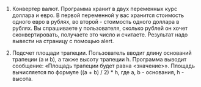 1. Конвертер валют.
Программа хранит в двух переменных курс доллара и евро. 
В первой переменной у вас хранится стоимость одного евро в рублях, во второй - стоимость одного доллара в рублях. 
Вы спрашиваете у пользователя, сколько рублей он хочет сконвертировать, получаете это число и считаете. Результат надо вывести на страницу с помощью alert.

2. Подсчет площади трапеции.
Пользователь вводит длину оснований трапеции (a и b), а также высоту трапеции h. Программа выводит сообщение: «Площадь трапеции будет равна <значение>». 
Площадь вычисляется по формуле ((a + b) / 2) * h, где a, b - основания, h - высота.
